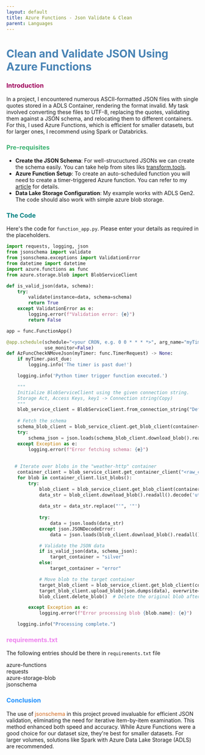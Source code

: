 ```yaml
---
layout: default
title: Azure Functions - Json Validate & Clean
parent: Languages
---
```


# <span style="color: SteelBlue;">Clean and Validate JSON Using Azure Functions</span>

### <span style="color: #9e0059;">Introduction</span>

In a project, I encountered numerous ASCII-formatted JSON files with single quotes stored in a ADLS Container, rendering the format invalid. My task involved converting these files to UTF-8, replacing the quotes, validating them against a JSON schema, and relocating them to different containers. For this, I used Azure Functions, which is efficient for smaller datasets, but for larger ones, I recommend using Spark or Databricks.

### <span style="color: MediumSeaGreen;">Pre-requisites</span>

- **Create the JSON Schema**: For well-strucuctured JSONs we can create the schema easily. You can take help from sites liks [transform.tools](https://transform.tools/json-to-json-schema).
- **Azure Function Setup**: To create an auto-scheduled function you will need to create a timer-triggered Azure function. You can refer to my [article](../../Projects/AzureSkyWeather/1_Ingestion/TimerTriggered/TimerTriggered_AzureFunc.html) for details.
- **Data Lake Storage Configuration**: My example works with ADLS Gen2. The code should also work with simple azure blob storage.

### <span style="color: Teal;">The Code</span>

Here's the code for `function_app.py`. Please enter your details as required in the placeholders.

```python
import requests, logging, json
from jsonschema import validate
from jsonschema.exceptions import ValidationError
from datetime import datetime
import azure.functions as func
from azure.storage.blob import BlobServiceClient

def is_valid_json(data, schema):
    try:
        validate(instance=data, schema=schema)
        return True
    except ValidationError as e:
        logging.error(f"Validation error: {e}")
        return False

app = func.FunctionApp()

@app.schedule(schedule="<your CRON, e.g. 0 0 * * * *>", arg_name="myTimer", run_on_startup=True,
              use_monitor=False) 
def AzFuncCheckNMoveJson(myTimer: func.TimerRequest) -> None:
    if myTimer.past_due:
        logging.info('The timer is past due!')

    logging.info('Python timer trigger function executed.')

    """
    Initialize BlobServiceClient using the given connection string.
    Storage Act, Access Keys, key1 -> Connection string(Copy)
    """
    blob_service_client = BlobServiceClient.from_connection_string("DefaultEndpointsProtocol=https;AccountName=<your_storage_act_name>;AccountKey=<your_account_key>;EndpointSuffix=core.windows.net")
    
    # Fetch the schema
    schema_blob_client = blob_service_client.get_blob_client(container="schema", blob="JSON_schema.json")
    try:
        schema_json = json.loads(schema_blob_client.download_blob().readall())
    except Exception as e:
        logging.error(f"Error fetching schema: {e}")
        
    
   # Iterate over blobs in the "weather-http" container
    container_client = blob_service_client.get_container_client("<raw_container>")
    for blob in container_client.list_blobs():
        try:
            blob_client = blob_service_client.get_blob_client(container="weather-http", blob=blob.name)
            data_str = blob_client.download_blob().readall().decode('utf-8')
            
            data_str = data_str.replace("'", '"')
            
            try:
                data = json.loads(data_str)
            except json.JSONDecodeError:
                data = json.loads(blob_client.download_blob().readall().decode('utf-8'))

            # Validate the JSON data
            if is_valid_json(data, schema_json):
                target_container = "silver"
            else:
                target_container = "error"

            # Move blob to the target container
            target_blob_client = blob_service_client.get_blob_client(container=target_container, blob=blob.name)
            target_blob_client.upload_blob(json.dumps(data), overwrite=True)
            blob_client.delete_blob()  # Delete the original blob after moving

        except Exception as e:
            logging.error(f"Error processing blob {blob.name}: {e}")

    logging.info("Processing complete.")
```

### <span style="color: Violet;">requirements.txt</span>

The following entries should be there in `requirements.txt` file

azure-functions <br>
requests <br>
azure-storage-blob<br>
jsonschema


  
### <span style="color: DodgerBlue;">Conclusion</span>

The use of <span style="color: Chocolate;">jsonschema</span> in this project proved invaluable for efficient JSON validation, eliminating the need for iterative item-by-item examination. This method enhanced both speed and accuracy. While Azure Functions were a good choice for our dataset size, they're best for smaller datasets. For larger volumes, solutions like Spark with Azure Data Lake Storage (ADLS) are recommended.